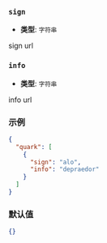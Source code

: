 ### `sign`

- **类型**: `字符串`

sign url

### `info`

- **类型**: `字符串`

info url

### 示例

```json
{
  "quark": [
    {
      "sign": "alo",
      "info": "depraedor"
    }
  ]
}
```

### 默认值

```json
{}
```

